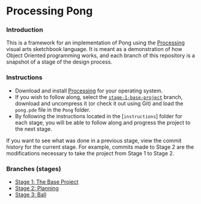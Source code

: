 # Processing Pong

### Introduction

This is a framework for an implementation of Pong using the [Processing](http://processing.org) visual arts sketchbook language. It is meant as a demonstration of how Object Oriented programming works, and each branch of this repository is a snapshot of a stage of the design process.

### Instructions

- Download and install [Processing](http://processing.org) for your operating system.
- If you wish to follow along, select the [`stage-1-base-project`](https://github.com/jchuahtacc/ProcessingPong/tree/stage-1-base-project) branch, download and uncompress it (or check it out using Git) and load the `pong.pde` file in the `Pong` folder.
- By following the instructions located in the [`instructions`] folder for each stage, you will be able to follow along and progress the project to the next stage.

If you want to see what was done in a previous stage, view the commit history for the current stage. For example, commits made to Stage 2 are the modifications necessary to take the project from Stage 1 to Stage 2.

### Branches (stages)

- [Stage 1: The Base Project](https://github.com/jchuahtacc/ProcessingPong/tree/stage-1-base-project)
- [Stage 2: Planning](https://github.com/jchuahtacc/ProcessingPong/tree/stage-2-planning)
- [Stage 3: Ball](https://github.com/jchuahtacc/ProcessingPong/tree/stage-3-ball)
